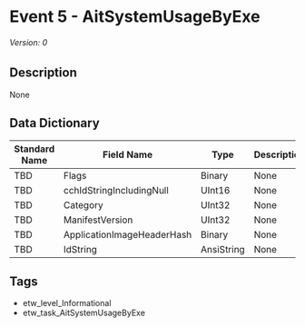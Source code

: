 # Event 5 - AitSystemUsageByExe
###### Version: 0

## Description
None

## Data Dictionary
|Standard Name|Field Name|Type|Description|Sample Value|
|---|---|---|---|---|
|TBD|Flags|Binary|None|`None`|
|TBD|cchIdStringIncludingNull|UInt16|None|`None`|
|TBD|Category|UInt32|None|`None`|
|TBD|ManifestVersion|UInt32|None|`None`|
|TBD|ApplicationImageHeaderHash|Binary|None|`None`|
|TBD|IdString|AnsiString|None|`None`|

## Tags
* etw_level_Informational
* etw_task_AitSystemUsageByExe